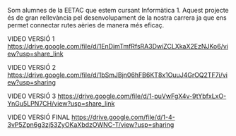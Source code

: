 Som alumnes de la EETAC que estem cursant Informàtica 1. Aquest projecte és de gran rellevància pel desenvolupament de la nostra carrera ja que ens permet connectar rutes aèries de manera més eficaç. 

VIDEO VERSIÓ 1
https://drive.google.com/file/d/1EnDimTmfRfsRA3DwiZCLXkaX2EzNJKo6/view?usp=share_link

VIDEO VERSIÓ 2
https://drive.google.com/file/d/1bSmJBjn06hFB6KT8x1OuuJ4GrOQ2TF7i/view?usp=sharing

VIDEO VERSIÓ 3
https://drive.google.com/file/d/1-puVwFgX4v-9tYbfxLxO-YnGu5LPN7CH/view?usp=share_link

VIDEO VERSIÓ FINAL
https://drive.google.com/file/d/1-4-3vP5Zpn6g3zj53ZyOKaXbdzOWNC-T/view?usp=sharing
